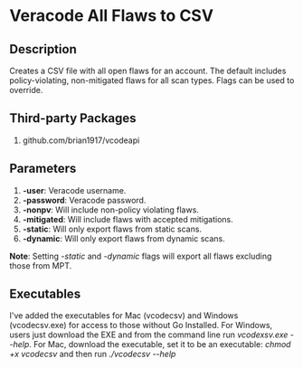 # Veracode All Flaws to CSV

## Description
Creates a CSV file with all open flaws for an account. The default includes policy-violating, non-mitigated flaws for all scan types. Flags can be used to override.

## Third-party Packages
1. github.com/brian1917/vcodeapi

## Parameters
1.  **-user**: Veracode username.
2.  **-password**: Veracode password.
3. **-nonpv**: Will include non-policy violating flaws.
4. **-mitigated**: Will include flaws with accepted mitigations.
5. **-static**: Will only export flaws from static scans.
6. **-dynamic**: Will only export flaws from dynamic scans.

**Note**: Setting _-static_ and _-dynamic_ flags will export all flaws excluding those from MPT.

## Executables
I've added the executables for Mac (vcodecsv) and Windows (vcodecsv.exe) for access to those without Go Installed.
For Windows, users just download the EXE and from the command line run *_vcodexsv.exe --help_*.
For Mac, download the executable, set it to be an executable: *_chmod +x vcodecsv_* and then run *_./vcodecsv --help_*